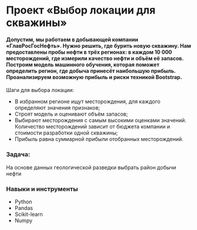 # Проект «Выбор локации для скважины»
#### Допустим, мы работаем в добывающей компании «ГлавРосГосНефть». Нужно решить, где бурить новую скважину. Нам предоставлены пробы нефти в трёх регионах: в каждом 10 000 месторождений, где измерили качество нефти и объём её запасов. Построим модель машинного обучения, которая поможет определить регион, где добыча принесёт наибольшую прибыль. Проанализируем возможную прибыль и риски техникой Bootstrap.

Шаги для выбора локации:

 * В избранном регионе ищут месторождения, для каждого определяют значения признаков;
 * Строят модель и оценивают объём запасов;
 * Выбирают месторождения с самым высокими оценками значений. Количество месторождений зависит от бюджета компании и стоимости разработки одной скважины;
 * Прибыль равна суммарной прибыли отобранных месторождений.


### Задача: 
  На основе данных геологической разведки выбрать район добычи нефти

### Навыки и инструменты
 * Python
 * Pandas
 * Scikit-learn
 * Numpy
